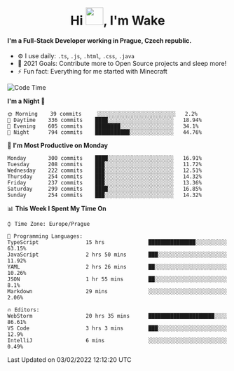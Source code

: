 <h1 align="center">Hi <img src="https://raw.githubusercontent.com/MrWakeCZ/MrWakeCZ/master/Hi.gif" width="40px" />, I'm Wake</h1>

#### I'm a Full-Stack Developer working in Prague, Czech republic.
- ⚙️ I use daily: `.ts`, `.js`, `.html`, `.css`, `.java`
- 🥅 2021 Goals: Contribute more to Open Source projects and sleep more!
- ⚡ Fun fact: Everything for me started with Minecraft

<!--START_SECTION:waka-->
![Code Time](http://img.shields.io/badge/Code%20Time-2%2C116%20hrs%2051%20mins-blue)

**I'm a Night 🦉** 

```text
🌞 Morning    39 commits     ░░░░░░░░░░░░░░░░░░░░░░░░░   2.2% 
🌆 Daytime    336 commits    ████░░░░░░░░░░░░░░░░░░░░░   18.94% 
🌃 Evening    605 commits    ████████░░░░░░░░░░░░░░░░░   34.1% 
🌙 Night      794 commits    ███████████░░░░░░░░░░░░░░   44.76%

```
📅 **I'm Most Productive on Monday** 

```text
Monday       300 commits    ████░░░░░░░░░░░░░░░░░░░░░   16.91% 
Tuesday      208 commits    ███░░░░░░░░░░░░░░░░░░░░░░   11.72% 
Wednesday    222 commits    ███░░░░░░░░░░░░░░░░░░░░░░   12.51% 
Thursday     254 commits    ███░░░░░░░░░░░░░░░░░░░░░░   14.32% 
Friday       237 commits    ███░░░░░░░░░░░░░░░░░░░░░░   13.36% 
Saturday     299 commits    ████░░░░░░░░░░░░░░░░░░░░░   16.85% 
Sunday       254 commits    ███░░░░░░░░░░░░░░░░░░░░░░   14.32%

```


📊 **This Week I Spent My Time On** 

```text
⌚︎ Time Zone: Europe/Prague

💬 Programming Languages: 
TypeScript               15 hrs              ███████████████░░░░░░░░░░   63.15% 
JavaScript               2 hrs 50 mins       ███░░░░░░░░░░░░░░░░░░░░░░   11.92% 
YAML                     2 hrs 26 mins       ██░░░░░░░░░░░░░░░░░░░░░░░   10.26% 
JSON                     1 hr 55 mins        ██░░░░░░░░░░░░░░░░░░░░░░░   8.1% 
Markdown                 29 mins             ░░░░░░░░░░░░░░░░░░░░░░░░░   2.06%

🔥 Editors: 
WebStorm                 20 hrs 35 mins      █████████████████████░░░░   86.61% 
VS Code                  3 hrs 3 mins        ███░░░░░░░░░░░░░░░░░░░░░░   12.9% 
IntelliJ                 6 mins              ░░░░░░░░░░░░░░░░░░░░░░░░░   0.49%

```


 Last Updated on 03/02/2022 12:12:20 UTC
<!--END_SECTION:waka-->
